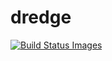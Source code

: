 dredge
======

[![Build Status Images](https://travis-ci.org/imgges/dredge.svg)](https://travis-ci.org/imgges/dredge)
